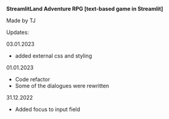 **StreamlitLand Adventure RPG [text-based game in Streamlit]**

Made by TJ

Updates:

03.01.2023
- added external css and styling

01.01.2023
- Code refactor 
- Some of the dialogues were rewritten

31.12.2022
- Added focus to input field

